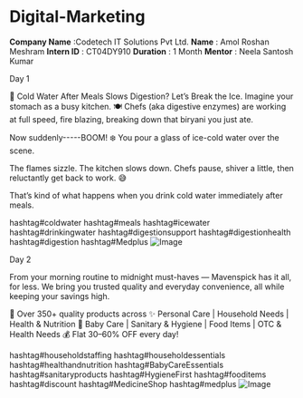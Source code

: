 # Digital-Marketing
**Company Name** :Codetech IT Solutions Pvt Ltd.
**Name** : Amol Roshan Meshram
**Intern ID** : CT04DY910
**Duration** : 1 Month
**Mentor** : Neela Santosh Kumar


Day 1

🥶 Cold Water After Meals Slows Digestion? Let’s Break the Ice.
Imagine your stomach as a busy kitchen. 🍽️
Chefs (aka digestive enzymes) are working at full speed, fire blazing, breaking down that biryani you just ate.

Now suddenly-----BOOM! ❄️
You pour a glass of ice-cold water over the scene.

The flames sizzle.
The kitchen slows down.
Chefs pause, shiver a little, then reluctantly get back to work. 😅

That’s kind of what happens when you drink cold water immediately after meals.


hashtag#coldwater hashtag#meals hashtag#icewater hashtag#drinkingwater hashtag#digestionsupport hashtag#digestionhealth hashtag#digestion hashtag#Medplus
![Image](https://github.com/user-attachments/assets/030e5a5a-1481-40ea-8bc5-144db94642d6)

Day 2

From your morning routine to midnight must-haves — Mavenspick has it all, for less.
We bring you trusted quality and everyday convenience, all while keeping your savings high.

🛒 Over 350+ quality products across
✨ Personal Care | Household Needs | Health & Nutrition
👶 Baby Care | Sanitary & Hygiene | Food Items | OTC & Health Needs
💰 Flat 30–60% OFF every day!

hashtag#householdstaffing hashtag#householdessentials hashtag#healthandnutrition hashtag#BabyCareEssentials hashtag#sanitaryproducts hashtag#HygieneFirst hashtag#fooditems hashtag#discount hashtag#MedicineShop hashtag#medplus
![Image](https://github.com/user-attachments/assets/cfdf3169-0bd3-4c43-9d0d-8427e051ec29)
